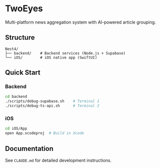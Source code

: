 # TwoEyes

Multi-platform news aggregation system with AI-powered article grouping.

## Structure

```
Nest4/
├── backend/    # Backend services (Node.js + Supabase)
└── iOS/        # iOS native app (SwiftUI)
```

## Quick Start

### Backend
```bash
cd backend
./scripts/debug-supabase.sh    # Terminal 1
./scripts/debug-ts-api.sh      # Terminal 2
```

### iOS
```bash
cd iOS/App
open App.xcodeproj  # Build in Xcode
```

## Documentation

See `CLAUDE.md` for detailed development instructions.